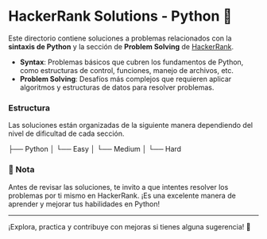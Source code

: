# HackerRank Solutions - Python 🐍

Este directorio contiene soluciones a problemas relacionados con la **sintaxis de Python** y la sección de **Problem Solving** de [HackerRank](https://www.hackerrank.com/domains/tutorials/10-days-of-python).

- **Syntax**: Problemas básicos que cubren los fundamentos de Python, como estructuras de control, funciones, manejo de archivos, etc.
- **Problem Solving**: Desafíos más complejos que requieren aplicar algoritmos y estructuras de datos para resolver problemas.

### Estructura

Las soluciones están organizadas de la siguiente manera dependiendo del nivel de dificultad de cada sección.

├── Python
│ └── Easy
│ └── Medium
│ └── Hard

### 📝 Nota

Antes de revisar las soluciones, te invito a que intentes resolver los problemas por ti mismo en HackerRank. ¡Es una excelente manera de aprender y mejorar tus habilidades en Python!

---

¡Explora, practica y contribuye con mejoras si tienes alguna sugerencia! 🚀
